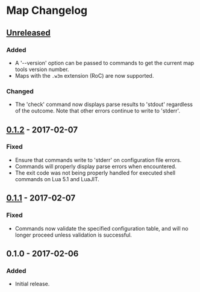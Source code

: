 # Map Changelog

## [Unreleased]
### Added
- A '--version' option can be passed to commands to get the current map tools
  version number.
- Maps with the `.w3m` extension (RoC) are now supported.

### Changed
- The 'check' command now displays parse results to 'stdout' regardless of the
  outcome. Note that other errors continue to write to 'stderr'.

## [0.1.2] - 2017-02-07
### Fixed
- Ensure that commands write to 'stderr' on configuration file errors.
- Commands will properly display parse errors when encountered.
- The exit code was not being properly handled for executed shell commands on
  Lua 5.1 and LuaJIT.

## [0.1.1] - 2017-02-07
### Fixed
- Commands now validate the specified configuration table, and will no longer
  proceed unless validation is successful.

## 0.1.0 - 2017-02-06
### Added
- Initial release.

[Unreleased]: https://github.com/nvs/map/compare/v0.1.2...HEAD
[0.1.2]: https://github.com/nvs/map/compare/v0.1.1...v0.1.2
[0.1.1]: https://github.com/nvs/map/compare/v0.1.0...v0.1.1
